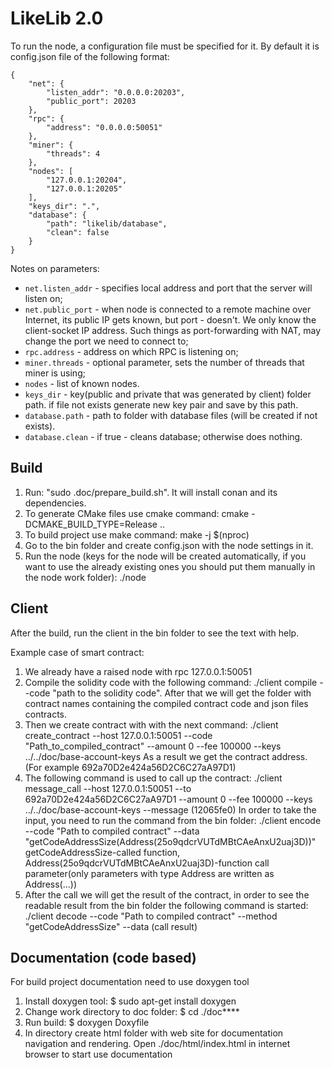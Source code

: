 # LikeLib 2.0

To run the node, a configuration file must be specified for it.
By default it is config.json file of the following format:

```
{
    "net": {
        "listen_addr": "0.0.0.0:20203",
        "public_port": 20203
    },
    "rpc": {
        "address": "0.0.0.0:50051"
    },
    "miner": {
        "threads": 4
    },
    "nodes": [
        "127.0.0.1:20204",
        "127.0.0.1:20205"
    ],
    "keys_dir": ".",
    "database": {
        "path": "likelib/database",
        "clean": false
    }
}
```

Notes on parameters:
* `net.listen_addr` - specifies local address and port that the server will listen on;
* `net.public_port` - when node is connected to a remote machine over Internet, its 
public IP gets known, but port - doesn't. We only know the client-socket IP address.
Such things as port-forwarding with NAT, may change the port we need to connect to;
* `rpc.address` - address on which RPC is listening on;
* `miner.threads` - optional parameter, sets the number of threads that miner is using;
* `nodes` - list of known nodes.
* `keys_dir` - key(public and private that was generated by client) folder path. 
if file not exists generate new key pair and save by this path.
* `database.path` - path to folder with database files (will be created if not exists).
* `database.clean` - if true - cleans database; otherwise does nothing.


## Build
1. Run: "sudo .doc/prepare_build.sh". It will install conan and its dependencies.
2. To generate CMake files use cmake command: cmake -DCMAKE_BUILD_TYPE=Release ..
3. To build project use make command: make -j $(nproc)
4. Go to the bin folder and create config.json with the node settings in it.
5. Run the node (keys for the node will be created automatically, if you want to use the already existing ones
you should put them manually in the node work folder): ./node

## Client 
After the build, run the client in the bin folder to see the text with help.

Example case of smart contract:

1. We already have a raised node with rpc 127.0.0.1:50051
2. Compile the solidity code with the following command: 
./client compile --code "path to the solidity code".
After that we will get the folder with contract names containing the compiled contract code and json files contracts.
3. Then we create contract with with the next command:
./client create_contract --host 127.0.0.1:50051 --code "Path_to_compiled_contract" --amount 0 --fee 100000 --keys ../../doc/base-account-keys
As a result we get the contract address. (For example 692a70D2e424a56D2C6C27aA97D1)
4. The following command is used to call up the contract:
./client message_call --host 127.0.0.1:50051 --to 692a70D2e424a56D2C6C27aA97D1 --amount 0 --fee 100000 --keys ../../doc/base-account-keys --message (12065fe0)
In order to take the input, you need to run the command from the bin folder:
./client encode --code "Path to compiled contract" --data "getCodeAddressSize(Address(25o9qdcrVUTdMBtCAeAnxU2uaj3D))"
getCodeAddressSize-called function, Address(25o9qdcrVUTdMBtCAeAnxU2uaj3D)-function call parameter(only parameters with type Address are written as Address(...))
5. After the call we will get the result of the contract, in order to see the readable result from the bin folder the following command is started:
./client decode --code "Path to compiled contract" --method "getCodeAddressSize" --data (call result)

## Documentation (code based)
For build project documentation need to use doxygen tool
 
1. Install doxygen tool: $ sudo apt-get install doxygen
2. Change work directory to doc folder: $ cd ./doc****
3. Run build: $ doxygen Doxyfile 
4. In directory create html folder with web site for documentation navigation and rendering.
Open ./doc/html/index.html in internet browser to start use documentation
